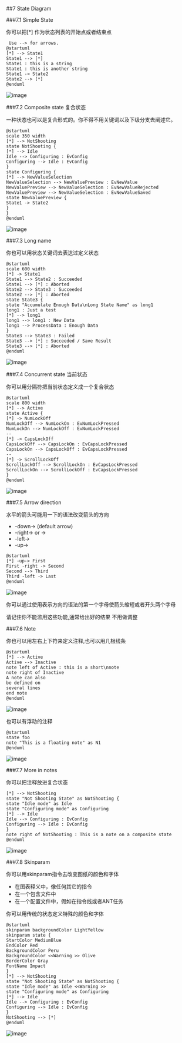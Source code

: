  ##7     State Diagram
 
 ###7.1    Simple State
 
 你可以把[*] 作为状态列表的开始点或者结束点
 
     Use --> for arrows.
    @startuml
    [*] --> State1
    State1 --> [*]
    State1 : this is a string
    State1 : this is another string
    State1 -> State2
    State2 --> [*]
    @enduml
![image](image/7.1.jpg)

###7.2 Composite state 复合状态

一种状态也可以是复合形式的。你不得不用关键词以及下级分支去阐述它。

    @startuml
    scale 350 width
    [*] --> NotShooting
    state NotShooting {
    [*] --> Idle
    Idle --> Configuring : EvConfig
    Configuring --> Idle : EvConfig
    }
    state Configuring {
    [*] --> NewValueSelection
    NewValueSelection --> NewValuePreview : EvNewValue
    NewValuePreview --> NewValueSelection : EvNewValueRejected
    NewValuePreview --> NewValueSelection : EvNewValueSaved
    state NewValuePreview {
    State1 -> State2
    }
    }
    @enduml

![image](image/7.2.jpg)

###7.3  Long name 

你也可以用状态关键词去表达过定义状态

    @startuml
    scale 600 width
    [*] -> State1
    State1 --> State2 : Succeeded
    State1 --> [*] : Aborted
    State2 --> State3 : Succeeded
    State2 --> [*] : Aborted
    state State3 {
    state "Accumulate Enough Data\nLong State Name" as long1
    long1 : Just a test
    [*] --> long1
    long1 --> long1 : New Data
    long1 --> ProcessData : Enough Data
    }
    State3 --> State3 : Failed
    State3 --> [*] : Succeeded / Save Result
    State3 --> [*] : Aborted
    @enduml
    
![image](image/7.3.jpg)

###7.4  Concurrent state 当前状态

你可以用分隔符把当前状态定义成一个复合状态

    @startuml
    scale 800 width
    [*] --> Active
    state Active {
    [*] -> NumLockOff
    NumLockOff --> NumLockOn : EvNumLockPressed
    NumLockOn --> NumLockOff : EvNumLockPressed
    --
    [*] -> CapsLockOff
    CapsLockOff --> CapsLockOn : EvCapsLockPressed
    CapsLockOn --> CapsLockOff : EvCapsLockPressed
    --
    [*] -> ScrollLockOff
    ScrollLockOff --> ScrollLockOn : EvCapsLockPressed
    ScrollLockOn --> ScrollLockOff : EvCapsLockPressed
    }
    @enduml
    
![image](image/7.4.jpg)

###7.5    Arrow direction 

水平的箭头可能用一下的语法改变箭头的方向
   + -down-> (default arrow)
   + -right-> or ->
   + -left->
   + -up->
   
   
    @startuml
    [*] -up-> First
    First -right -> Second
    Second --> Third
    Third -left -> Last
    @enduml

![image](image/7.5.jpg)

你可以通过使用表示方向的语法的第一个字母使箭头缩短或者开头两个字母

请记住你不能滥用这些功能,通常给出好的结果 不用做调整

###7.6    Note 

你也可以用左右上下符来定义注释,也可以用几根线条

    @startuml
    [*] --> Active
    Active --> Inactive
    note left of Active : this is a short\nnote
    note right of Inactive
    A note can also
    be defined on
    several lines
    end note
    @enduml
    
![image](image/\7.6.1.jpg)

也可以有浮动的注释

    @startuml
    state foo
    note "This is a floating note" as N1
    @enduml
    
![image](image/7.6.2.jpg)

###7.7    More in notes 

你可以把注释放进复合状态

    [*] --> NotShooting
    state "Not Shooting State" as NotShooting {
    state "Idle mode" as Idle
    state "Configuring mode" as Configuring
    [*] --> Idle
    Idle --> Configuring : EvConfig
    Configuring --> Idle : EvConfig
    }
    note right of NotShooting : This is a note on a composite state
    @enduml
    
![image](image/7.7.jpg)

###7.8  Skinparam

你可以用skinparam指令去改变图纸的颜色和字体

   + 在图表释义中，像任何其它的指令
   + 在一个包含文件中
   + 在一个配置文件中，假如在指令线或者ANT任务

你可以用传统的状态定义特殊的颜色和字体

    @startuml
    skinparam backgroundColor LightYellow
    skinparam state {
    StartColor MediumBlue
    EndColor Red
    BackgroundColor Peru
    BackgroundColor <<Warning >> Olive
    BorderColor Gray
    FontName Impact
    }
    [*] --> NotShooting
    state "Not Shooting State" as NotShooting {
    state "Idle mode" as Idle <<Warning >>
    state "Configuring mode" as Configuring
    [*] --> Idle
    Idle --> Configuring : EvConfig
    Configuring --> Idle : EvConfig
    }
    NotShooting --> [*]
    @enduml    

![image](image/7.8.jpg)